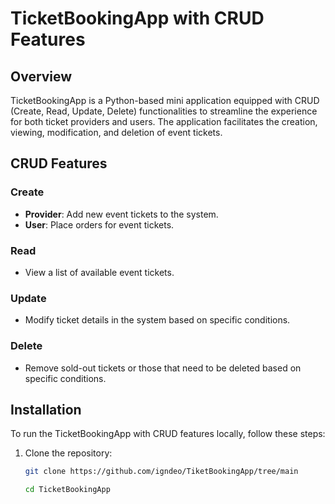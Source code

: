 # TicketBookingApp with CRUD Features

## Overview

TicketBookingApp is a Python-based mini application equipped with CRUD (Create, Read, Update, Delete) functionalities to streamline the experience for both ticket providers and users. 
The application facilitates the creation, viewing, modification, and deletion of event tickets.

## CRUD Features

### Create

- **Provider**: Add new event tickets to the system.
- **User**: Place orders for event tickets.

### Read

- View a list of available event tickets.

### Update

- Modify ticket details in the system based on specific conditions.

### Delete

- Remove sold-out tickets or those that need to be deleted based on specific conditions.

## Installation

To run the TicketBookingApp with CRUD features locally, follow these steps:

1. Clone the repository:

   ```bash
   git clone https://github.com/igndeo/TiketBookingApp/tree/main

   cd TicketBookingApp

